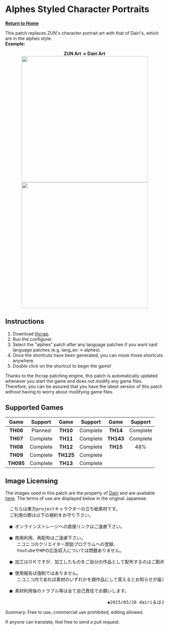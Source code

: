 # Alphes Styled Character Portraits

**[Return to Home](https://github.com/DTM9025/DTM)**

This patch replaces ZUN's character portrait art with that of Dairi's, which are in the alphes style.  
**Example:**
<p align="center">
  <b>ZUN Art -> Dairi Art</b><br>
  <img src="http://en.touhouwiki.net/images/e/e7/Th06Reimu.png" height="400"><img src="http://i.imgur.com/m62xDMO.png" height="400">
</p>

## Instructions
1. Download [thcrap](https://thpatch.net/wiki/Touhou_Patch_Center:Download).
2. Run the configurer.
3. Select the "alphes" patch after any language patches if you want said language patches (e.g. lang_en -> alphes).
4. Once the shortcuts have been generated, you can move those shortcuts anywhere.
5. Double click on the shortcut to begin the game!

Thanks to the thcrap patching engine, this patch is automatically updated whenever you start the game and does not modify any game files.  Therefore, you can be assured that you have the latest version of this patch without having to worry about modifying game files.

## Supported Games

| Game      | Support  | Game      | Support  | Game      | Support  |  
|:---------:|:--------:|:---------:|:--------:|:---------:|:--------:|  
| **TH06**  | Planned  | **TH10**  | Complete | **TH14**  | Complete |  
| **TH07**  | Complete | **TH11**  | Complete | **TH143** | Complete |  
| **TH08**  | Complete | **TH12**  | Complete | **TH15**  | 48%      |  
| **TH09**  | Complete | **TH125** | Complete |
| **TH095** | Complete | **TH13**  | Complete |

## Image Licensing
The images used in this patch are the property of [Dairi](http://www.pixiv.net/member.php?id=4920496) and are available [here](https://drive.google.com/folderview?id=0B34TvJayojX_REtldUh1alhMU2c&usp=sharing).  The terms of use are displayed below in the original Japanese.

<pre>
　こちらは東方projectキャラクターの立ち絵素材です。
　ご利用の際は以下の規約をお守り下さい。

　■ オンラインストレージへの直接リンクはご遠慮下さい。

　■ 商用利用、再配布はご遠慮下さい。
　　 ニコニコのクリエイター奨励プログラムへの登録、
　　 YoutubeやHPの広告収入については問題ありません。

　■ 加工はＯＫですが、加工したものをご自分の作品として配布するのはご勘弁下さい。

　■ 使用報告は強制ではありません。
　　 ニコニコ内であれば素材のいずれかを親作品にして貰えるとお知らせが届きますので、知らせて貰えると喜びます。

　■ 素材利用後のトラブル等は全て自己責任でお願いします。

　　　　　　　　　　　　　　　　　　　　　　  ◆2015/03/28 dairi＆はるか
</pre>

Summary: Free to use, commercial use prohibited, editing allowed.  

If anyone can translate, feel free to send a pull request.